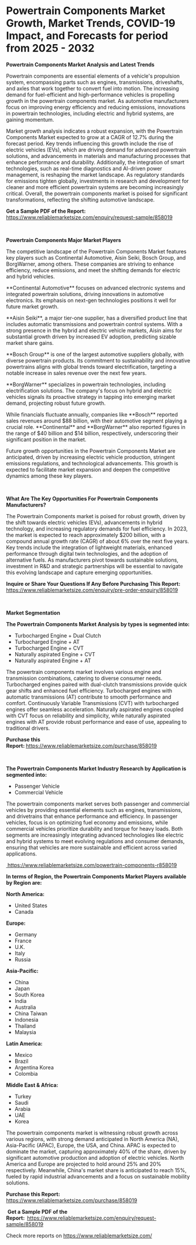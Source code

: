 <p><h1>Powertrain Components Market Growth, Market Trends, COVID-19 Impact, and Forecasts for period from 2025 - 2032</h1></p><p><strong>Powertrain Components Market Analysis and Latest Trends</strong></p>
<p><p>Powertrain components are essential elements of a vehicle's propulsion system, encompassing parts such as engines, transmissions, driveshafts, and axles that work together to convert fuel into motion. The increasing demand for fuel-efficient and high-performance vehicles is propelling growth in the powertrain components market. As automotive manufacturers focus on improving energy efficiency and reducing emissions, innovations in powertrain technologies, including electric and hybrid systems, are gaining momentum.</p><p>Market growth analysis indicates a robust expansion, with the Powertrain Components Market expected to grow at a CAGR of 12.7% during the forecast period. Key trends influencing this growth include the rise of electric vehicles (EVs), which are driving demand for advanced powertrain solutions, and advancements in materials and manufacturing processes that enhance performance and durability. Additionally, the integration of smart technologies, such as real-time diagnostics and AI-driven power management, is reshaping the market landscape. As regulatory standards for emissions tighten globally, investments in research and development for cleaner and more efficient powertrain systems are becoming increasingly critical. Overall, the powertrain components market is poised for significant transformations, reflecting the shifting automotive landscape.</p></p>
<p><strong>Get a Sample PDF of the Report:&nbsp;</strong> <a href="https://www.reliablemarketsize.com/enquiry/request-sample/858019?utm_campaign=2334&utm_medium=2&utm_source=Github&utm_content=ia&utm_term=30032025&utm_id=powertrain-components">https://www.reliablemarketsize.com/enquiry/request-sample/858019</a></p>
<p>&nbsp;</p>
<p><strong>Powertrain Components Major Market Players</strong></p>
<p><p>The competitive landscape of the Powertrain Components Market features key players such as Continental Automotive, Aisin Seiki, Bosch Group, and BorgWarner, among others. These companies are striving to enhance efficiency, reduce emissions, and meet the shifting demands for electric and hybrid vehicles.</p><p>**Continental Automotive** focuses on advanced electronic systems and integrated powertrain solutions, driving innovations in automotive electronics. Its emphasis on next-gen technologies positions it well for future market growth.</p><p>**Aisin Seiki**, a major tier-one supplier, has a diversified product line that includes automatic transmissions and powertrain control systems. With a strong presence in the hybrid and electric vehicle markets, Aisin aims for substantial growth driven by increased EV adoption, predicting sizable market share gains.</p><p>**Bosch Group** is one of the largest automotive suppliers globally, with diverse powertrain products. Its commitment to sustainability and innovative powertrains aligns with global trends toward electrification, targeting a notable increase in sales revenue over the next few years.</p><p>**BorgWarner** specializes in powertrain technologies, including electrification solutions. The company's focus on hybrid and electric vehicles signals its proactive strategy in tapping into emerging market demand, projecting robust future growth.</p><p>While financials fluctuate annually, companies like **Bosch** reported sales revenues around $88 billion, with their automotive segment playing a crucial role. **Continental** and **BorgWarner** also reported figures in the range of $40 billion and $14 billion, respectively, underscoring their significant position in the market.</p><p>Future growth opportunities in the Powertrain Components Market are anticipated, driven by increasing electric vehicle production, stringent emissions regulations, and technological advancements. This growth is expected to facilitate market expansion and deepen the competitive dynamics among these key players.</p></p>
<p>&nbsp;</p>
<p><strong>What Are The Key Opportunities For Powertrain Components Manufacturers?</strong></p>
<p><p>The Powertrain Components market is poised for robust growth, driven by the shift towards electric vehicles (EVs), advancements in hybrid technology, and increasing regulatory demands for fuel efficiency. In 2023, the market is expected to reach approximately $200 billion, with a compound annual growth rate (CAGR) of about 6% over the next five years. Key trends include the integration of lightweight materials, enhanced performance through digital twin technologies, and the adoption of alternative fuels. As manufacturers pivot towards sustainable solutions, investment in R&D and strategic partnerships will be essential to navigate this evolving landscape and capture emerging opportunities.</p></p>
<p><strong>Inquire or Share Your Questions If Any Before Purchasing This Report:</strong> <a href="https://www.reliablemarketsize.com/enquiry/pre-order-enquiry/858019?utm_campaign=2334&utm_medium=2&utm_source=Github&utm_content=ia&utm_term=30032025&utm_id=powertrain-components">https://www.reliablemarketsize.com/enquiry/pre-order-enquiry/858019</a></p>
<p>&nbsp;</p>
<p><strong>Market Segmentation</strong></p>
<p><strong>The Powertrain Components Market Analysis by types is segmented into:</strong></p>
<p><ul><li>Turbocharged Engine + Dual Clutch</li><li>Turbocharged Engine + AT</li><li>Turbocharged Engine + CVT</li><li>Naturally aspirated Engine + CVT</li><li>Naturally aspirated Engine + AT</li></ul></p>
<p><p>The powertrain components market involves various engine and transmission combinations, catering to diverse consumer needs. Turbocharged engines paired with dual-clutch transmissions provide quick gear shifts and enhanced fuel efficiency. Turbocharged engines with automatic transmissions (AT) contribute to smooth performance and comfort. Continuously Variable Transmissions (CVT) with turbocharged engines offer seamless acceleration. Naturally aspirated engines coupled with CVT focus on reliability and simplicity, while naturally aspirated engines with AT provide robust performance and ease of use, appealing to traditional drivers.</p></p>
<p><strong>Purchase this Report:&nbsp;</strong><a href="https://www.reliablemarketsize.com/purchase/858019?utm_campaign=2334&utm_medium=2&utm_source=Github&utm_content=ia&utm_term=30032025&utm_id=powertrain-components">https://www.reliablemarketsize.com/purchase/858019</a></p>
<p>&nbsp;</p>
<p><strong>The Powertrain Components Market Industry Research by Application is segmented into:</strong></p>
<p><ul><li>Passenger Vehicle</li><li>Commercial Vehicle</li></ul></p>
<p><p>The powertrain components market serves both passenger and commercial vehicles by providing essential elements such as engines, transmissions, and drivetrains that enhance performance and efficiency. In passenger vehicles, focus is on optimizing fuel economy and emissions, while commercial vehicles prioritize durability and torque for heavy loads. Both segments are increasingly integrating advanced technologies like electric and hybrid systems to meet evolving regulations and consumer demands, ensuring that vehicles are more sustainable and efficient across varied applications.</p></p>
<p><a href="https://www.reliablemarketsize.com/powertrain-components-r858019?utm_campaign=2334&utm_medium=2&utm_source=Github&utm_content=ia&utm_term=30032025&utm_id=powertrain-components">&nbsp;https://www.reliablemarketsize.com/powertrain-components-r858019</a></p>
<p><strong>In terms of Region, the Powertrain Components Market Players available by Region are:</strong></p>
<p>
    <p> <strong> North America: </strong>
        <ul>
            <li>United States</li>
            <li>Canada</li>
        </ul>
        </p> 
    <p> <strong> Europe: </strong>
        <ul>
            <li>Germany</li>
            <li>France</li>
            <li>U.K.</li>
            <li>Italy</li>
            <li>Russia</li>
        </ul>
        </p> 
    <p> <strong> Asia-Pacific: </strong>
        <ul>
            <li>China</li>
            <li>Japan</li>
            <li>South Korea</li>
            <li>India</li>
            <li>Australia</li>
            <li>China Taiwan</li>
            <li>Indonesia</li>
            <li>Thailand</li>
            <li>Malaysia</li>
        </ul>
        </p> 
    <p> <strong> Latin America: </strong>
        <ul>
            <li>Mexico</li>
            <li>Brazil</li>
            <li>Argentina Korea</li>
            <li>Colombia</li>
        </ul>
        </p> 
    <p> <strong> Middle East & Africa: </strong>
        <ul>
            <li>Turkey</li>
            <li>Saudi</li>
            <li>Arabia</li>
            <li>UAE</li>
            <li>Korea</li>
        </ul>
    </p>
    </p>
<p><p>The powertrain components market is witnessing robust growth across various regions, with strong demand anticipated in North America (NA), Asia-Pacific (APAC), Europe, the USA, and China. APAC is expected to dominate the market, capturing approximately 40% of the share, driven by significant automotive production and adoption of electric vehicles. North America and Europe are projected to hold around 25% and 20% respectively. Meanwhile, China's market share is anticipated to reach 15%, fueled by rapid industrial advancements and a focus on sustainable mobility solutions.</p></p>
<p><strong>Purchase this Report: </strong><a href="https://www.reliablemarketsize.com/purchase/858019?utm_campaign=2334&utm_medium=2&utm_source=Github&utm_content=ia&utm_term=30032025&utm_id=powertrain-components">https://www.reliablemarketsize.com/purchase/858019</a></p>
<p>&nbsp;<strong>Get a Sample PDF of the Report:&nbsp;&nbsp;</strong><a href="https://www.reliablemarketsize.com/enquiry/request-sample/858019?utm_campaign=2334&utm_medium=2&utm_source=Github&utm_content=ia&utm_term=30032025&utm_id=powertrain-components">https://www.reliablemarketsize.com/enquiry/request-sample/858019</a></p>
<p><strong></strong></p>
<p>Check more reports on <a href="https://www.reliablemarketsize.com/?utm_campaign=2334&utm_medium=2&utm_source=Github&utm_content=ia&utm_term=30032025&utm_id=powertrain-components">https://www.reliablemarketsize.com/</a></p>